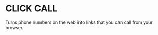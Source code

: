 CLICK CALL
==========

Turns phone numbers on the web into links that you can call from your browser.
